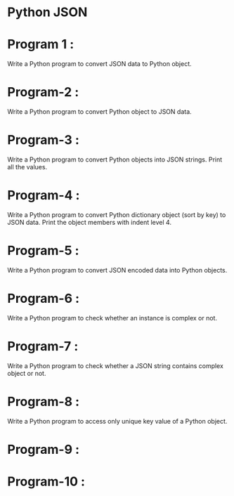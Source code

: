 # Python JSON

# Program 1 :
Write a Python program to convert JSON data to Python object.


# Program-2 : 
Write a Python program to convert Python object to JSON data.


# Program-3 :
Write a Python program to convert Python objects into JSON strings. Print all the values.

# Program-4 :
Write a Python program to convert Python dictionary object (sort by key) to JSON data. Print the object members with indent level 4.



# Program-5 :
Write a Python program to convert JSON encoded data into Python objects.

# Program-6 : 
Write a Python program to check whether an instance is complex or not.


# Program-7 :
Write a Python program to check whether a JSON string contains complex object or not.



# Program-8 :
Write a Python program to access only unique key value of a Python object.


# Program-9 :

# Program-10 :

